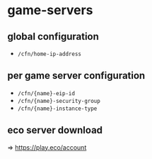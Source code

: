 # game-servers

## global configuration

- `/cfn/home-ip-address`

## per game server configuration

- `/cfn/{name}-eip-id`
- `/cfn/{name}-security-group`
- `/cfn/{name}-instance-type`

## eco server download

=> https://play.eco/account
